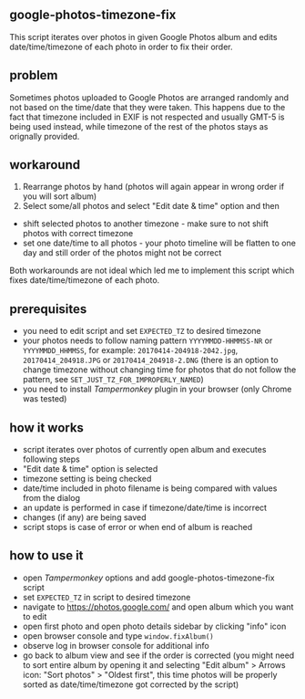 ## google-photos-timezone-fix
This script iterates over photos in given Google Photos album and edits date/time/timezone of each photo in order to
fix their order.

## problem
Sometimes photos uploaded to Google Photos are arranged randomly and not based on the time/date that they were taken.
This happens due to the fact that timezone included in EXIF is not respected and usually GMT-5 is being used instead,
while timezone of the rest of the photos stays as orignally provided.

## workaround
1. Rearrange photos by hand (photos will again appear in wrong order if you will sort album) 
2. Select some/all photos and select "Edit date & time" option and then
- shift selected photos to another timezone - make sure to not shift photos with correct timezone
- set one date/time to all photos - your photo timeline will be flatten to one day and still order of the photos might not be correct

Both workarounds are not ideal which led me to implement this script which fixes date/time/timezone of each photo.

## prerequisites
- you need to edit script and set `EXPECTED_TZ` to desired timezone
- your photos needs to follow naming pattern `YYYYMMDD-HHMMSS-NR` or `YYYYMMDD_HHMMSS`, for example:
`20170414-204918-2042.jpg`, `20170414_204918.JPG` or `20170414_204918-2.DNG`
(there is an option to change timezone without changing time for photos that do not follow the pattern, see `SET_JUST_TZ_FOR_IMPROPERLY_NAMED`)
- you need to install *Tampermonkey* plugin in your browser (only Chrome was tested)

## how it works
- script iterates over photos of currently open album and executes following steps
- "Edit date & time" option is selected
- timezone setting is being checked
- date/time included in photo filename is being compared with values from the dialog
- an update is performed in case if timezone/date/time is incorrect
- changes (if any) are being saved
- script stops is case of error or when end of album is reached

## how to use it
- open *Tampermonkey* options and add google-photos-timezone-fix script
- set `EXPECTED_TZ` in script to desired timezone
- navigate to https://photos.google.com/ and open album which you want to edit
- open first photo and open photo details sidebar by clicking "info" icon
- open browser console and type
`window.fixAlbum()`
- observe log in browser console for additional info
- go back to album view and see if the order is corrected (you might need to sort entire album by opening it and selecting "Edit album" > Arrows icon: "Sort photos" > "Oldest first", this time photos will be properly sorted as date/time/timezone got corrected by the script)
